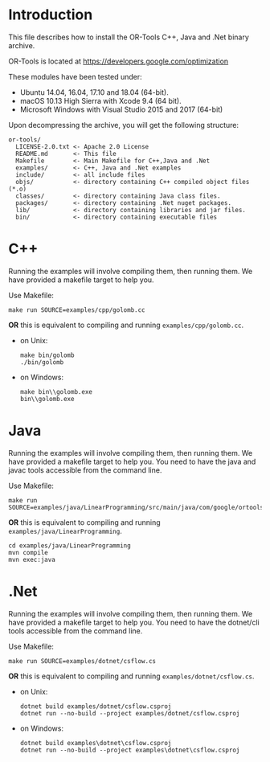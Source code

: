 # Introduction

This file describes how to install the OR-Tools C++, Java and .Net binary archive.

OR-Tools is located at https://developers.google.com/optimization

These modules have been tested under:

  - Ubuntu 14.04, 16.04, 17.10 and 18.04 (64-bit).
  - macOS 10.13 High Sierra with Xcode 9.4 (64 bit).
  - Microsoft Windows with Visual Studio 2015 and 2017 (64-bit)

Upon decompressing the archive, you will get the following structure:

```
or-tools/
  LICENSE-2.0.txt <- Apache 2.0 License
  README.md       <- This file
  Makefile        <- Main Makefile for C++,Java and .Net
  examples/       <- C++, Java and .Net examples
  include/        <- all include files
  objs/           <- directory containing C++ compiled object files (*.o)
  classes/        <- directory containing Java class files.
  packages/       <- directory containing .Net nuget packages.
  lib/            <- directory containing libraries and jar files.
  bin/            <- directory containing executable files
```

# C++

Running the examples will involve compiling them, then running them.
We have provided a makefile target to help you.

Use Makefile:

```shell
make run SOURCE=examples/cpp/golomb.cc
```

**OR** this is equivalent to compiling and running
`examples/cpp/golomb.cc`.

- on Unix:

  ```shell
  make bin/golomb
  ./bin/golomb
  ```

- on Windows:

  ```shell
  make bin\\golomb.exe
  bin\\golomb.exe
  ```

# Java

Running the examples will involve compiling them, then running them.
We have provided a makefile target to help you. You need to have the
java and javac tools accessible from the command line.

Use Makefile:

```shell
make run SOURCE=examples/java/LinearProgramming/src/main/java/com/google/ortools/LinearProgramming.java
```

**OR** this is equivalent to compiling and running `examples/java/LinearProgramming`.

```shell
cd examples/java/LinearProgramming
mvn compile
mvn exec:java
```

# .Net

Running the examples will involve compiling them, then running them.
We have provided a makefile target to help you. You need to have the
dotnet/cli tools accessible from the command line.

Use Makefile:

```shell
make run SOURCE=examples/dotnet/csflow.cs
```

**OR** this is equivalent to compiling and running
`examples/dotnet/csflow.cs`.

- on Unix:

  ```shell
  dotnet build examples/dotnet/csflow.csproj
  dotnet run --no-build --project examples/dotnet/csflow.csproj
  ```

- on Windows:

  ```shell
  dotnet build examples\dotnet\csflow.csproj
  dotnet run --no-build --project examples\dotnet\csflow.csproj
  ```
